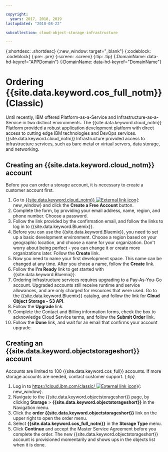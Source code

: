 ```yaml
---

copyright:
  years: 2017, 2018, 2019
lastupdated: "2018-08-22"

subcollection: cloud-object-storage-infrastructure

---
```

{:shortdesc: .shortdesc}
{:new_window: target="_blank"}
{:codeblock: .codeblock}
{:pre: .pre}
{:screen: .screen}
{:tip: .tip}
{:DomainName: data-hd-keyref="APPDomain"}
{:DomainName: data-hd-keyref="DomainName"}


# Ordering {{site.data.keyword.cos_full_notm}} (Classic)

Until recently, IBM offered Platform-as-a-Service and Infrastructure-as-a-Service in two distinct environments. The {{site.data.keyword.cloud_notm}} Platform provided a robust application development platform with direct access to cutting edge IBM technologies and DevOps services. {{site.data.keyword.cloud_notm}} Infrastructure provided access to infrastructure services, such as bare metal or virtual servers, data storage, and networking.

## Creating an {{site.data.keyword.cloud_notm}} account

Before you can order a storage account, it is necessary to create a customer account first.

1. Go to [{{site.data.keyword.cloud_notm}} ![External link icon](../../icons/launch-glyph.svg "External link icon")](https://cloud.ibm.com){: new_window} and click the **Create a Free Account** button.
2. Complete the form, by providing your email address, name, region, and phone number. Choose a password.
3. Follow the link provided by the confirmation email, and follow the links to log in to {{site.data.keyword.Bluemix}}.
4. Before you can use the {{site.data.keyword.Bluemix}}, you need to set up a basic development environment. Choose a region based on your geographic location, and choose a name for your organization. Don't worry about being perfect - you can change it or create more organizations later. Follow the **Create** link.
5. Now you need to name your first development space. This name can be changed at any time. After you chose a name, follow the **Create** link.
6. Follow the **I'm Ready** link to get started with {{site.data.keyword.Bluemix}}.
7. Ordering infrastructure services requires upgrading to a Pay-As-You-Go account. Upgraded accounts still receive runtime and service allowances, and are only charged for resources that were used. Go to the {{site.data.keyword.Bluemix}} catalog, and follow the link for **Cloud Object Storage - S3 API**.
8. Follow the **Upgrade** link.
9. Complete the Contact and Billing information forms, check the box to acknowledge Cloud Service terms, and follow the **Submit Order** link.
10. Follow the **Done** link, and wait for an email that confirms your account upgrade.

## Creating an {{site.data.keyword.objectstorageshort}} account

Accounts are limited to 100 {{site.data.keyword.cos_full}} accounts. If more storage accounts are needed, contact customer support.
{:tip}

1. Log in to [https://cloud.ibm.com/classic/ ![External link icon](../../icons/launch-glyph.svg "External link icon"))](https://cloud.ibm.com/){: new_window}.
2. Navigate to the {{site.data.keyword.objectstorageshort}} page, by clicking **Storage** > **{{site.data.keyword.objectstorageshort}}** in the Navigation menu.
3. Click the **order {{site.data.keyword.objectstorageshort}}** link on the upper right to open the order menu.
4. Select **{{site.data.keyword.cos_full_notm}}** in the **Storage Type** menu.
5. Click **Continue** and accept the Master Service Agreement before you complete the order. The new {{site.data.keyword.objectstorageshort}} account is provisioned momentarily and shows ups in the objects list when it is done.


